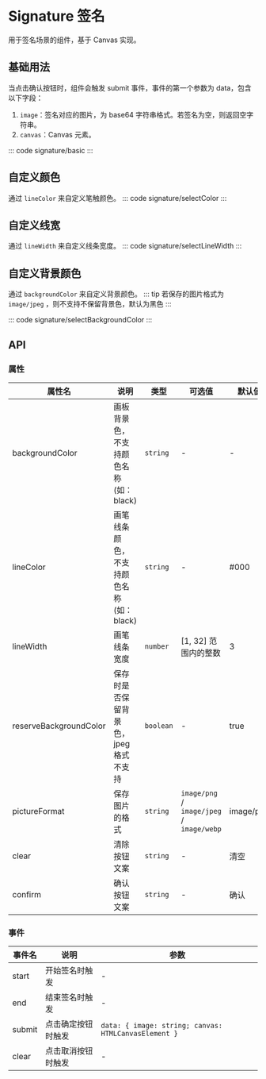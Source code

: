 <script setup>
  import basic from 'exam/signature/basic.vue'
  import selectColor from 'exam/signature/selectColor.vue'
  import selectLineWidth from 'exam/signature/selectLineWidth.vue'
  import selectBackgroundColor from 'exam/signature/selectBackgroundColor.vue'
</script>

# Signature 签名

用于签名场景的组件，基于 Canvas 实现。

## 基础用法

当点击确认按钮时，组件会触发 submit 事件，事件的第一个参数为 data，包含以下字段：
1. `image`：签名对应的图片，为 base64 字符串格式。若签名为空，则返回空字符串。
2. `canvas`：Canvas 元素。

::: code signature/basic
<basic></basic>
:::

## 自定义颜色
通过 `lineColor` 来自定义笔触颜色。
::: code signature/selectColor
<selectColor></selectColor>
:::

## 自定义线宽
通过 `lineWidth` 来自定义线条宽度。
::: code signature/selectLineWidth
<selectLineWidth></selectLineWidth>
:::

## 自定义背景颜色
通过 `backgroundColor` 来自定义背景颜色。
::: tip
若保存的图片格式为 `image/jpeg` ，则不支持不保留背景色，默认为黑色
:::

::: code signature/selectBackgroundColor
<selectBackgroundColor></selectBackgroundColor>
:::

## API

### 属性

| 属性名                 | 说明                                    | 类型      | 可选值                                    | 默认值    |
| ---------------------- | --------------------------------------- | --------- | ----------------------------------------- | --------- |
| backgroundColor        | 画板背景色，不支持颜色名称(如：black)   | `string`  | -                                         | -         |
| lineColor              | 画笔线条颜色，不支持颜色名称(如：black) | `string`  | -                                         | #000      |
| lineWidth              | 画笔线条宽度                            | `number`  | [1, 32] 范围内的整数                      | 3         |
| reserveBackgroundColor | 保存时是否保留背景色，jpeg 格式不支持   | `boolean` | -                                         | true      |
| pictureFormat          | 保存图片的格式                          | `string`  | `image/png` / `image/jpeg` / `image/webp` | image/png |
| clear                  | 清除按钮文案                            | `string`  | -                                         | 清空      |
| confirm                | 确认按钮文案                            | `string`  | -                                         | 确认      |

### 事件

| 事件名 | 说明               | 参数                                                 |
| ------ | ------------------ | ---------------------------------------------------- |
| start  | 开始签名时触发     | -                                                    |
| end    | 结束签名时触发     | -                                                    |
| submit | 点击确定按钮时触发 | `data: { image: string; canvas: HTMLCanvasElement }` |
| clear  | 点击取消按钮时触发 | -                                                    |

